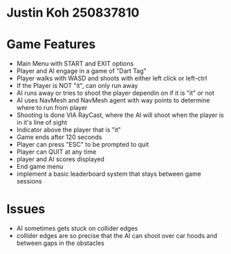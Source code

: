# Justin Koh 250837810

# Game Features
- Main Menu with START and EXIT options
- Player and AI engage in a game of "Dart Tag"
- Player walks with WASD and shoots with either left click or left-ctrl
- If the Player is NOT "it", can only run away
- AI runs away or tries to shoot the player dependin on if it is "it" or not
- AI uses NavMesh and NavMesh agent with way points to determine where to run from player
- Shooting is done VIA RayCast, where the AI will shoot when the player is in it's line of sight
- Indicator above the player that is "it"
- Game ends after 120 seconds
- Player can press "ESC" to be prompted to quit
- Player can QUIT at any time
- player and AI scores displayed
- End game menu
- implement a basic leaderboard system that stays between game sessions

# Issues
- AI sometimes gets stuck on collider edges
- collider edges are so precise that the AI can shoot over car hoods and between gaps in the obstacles